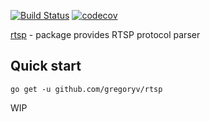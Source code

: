 [![Build Status](https://travis-ci.org/gregoryv/rtsp.svg?branch=master)](https://travis-ci.org/gregoryv/rtsp)
[![codecov](https://codecov.io/gh/gregoryv/rtsp/branch/master/graph/badge.svg)](https://codecov.io/gh/gregoryv/rtsp)

[rtsp](https://godoc.org/github.com/gregoryv/rtsp) - package provides RTSP protocol parser

## Quick start

    go get -u github.com/gregoryv/rtsp


WIP
